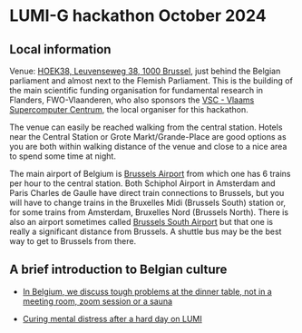 # LUMI-G hackathon October 2024

## Local information

Venue: [HOEK38, Leuvenseweg 38, 1000 Brussel](https://maps.app.goo.gl/xQTTkoZMuG96bsJfA),
just behind the Belgian parliament and almost next to the Flemish Parliament.
This is the building of the main scientific funding organisation for fundamental research in Flanders,
FWO-Vlaanderen, who also sponsors the [VSC - Vlaams Supercomputer Centrum](https://vscentrum.be/),
the local organiser for this hackathon.

The venue can easily be reached walking from the central station. Hotels near the Central Station
or Grote Markt/Grande-Place are good options as you are both within walking distance of the venue
and close to a nice area to spend some time at night.

The main airport of Belgium is 
[Brussels Airport](https://www.brusselsairport.be/) from which one has 6 trains per hour to
the central station. Both Schiphol Airport in Amsterdam and Paris Charles de Gaulle have 
direct train connections to Brussels, but you will have to change trains in the Bruxelles Midi
(Brussels South) station or, for some trains from Amsterdam, Bruxelles Nord (Brussels North).
There is also an airport sometimes called [Brussels South Airport](https://www.brussels-charleroi-airport.com/en) 
but that one is really a significant distance from Brussels. A shuttle bus may be the best way to get to Brussels
from there.

## A brief introduction to Belgian culture

-   [In Belgium, we discuss tough problems at the dinner table, not in a meeting room, zoom session or a sauna](where_to_eat.md)

-   [Curing mental distress after a hard day on LUMI](where_to_drink.md)

